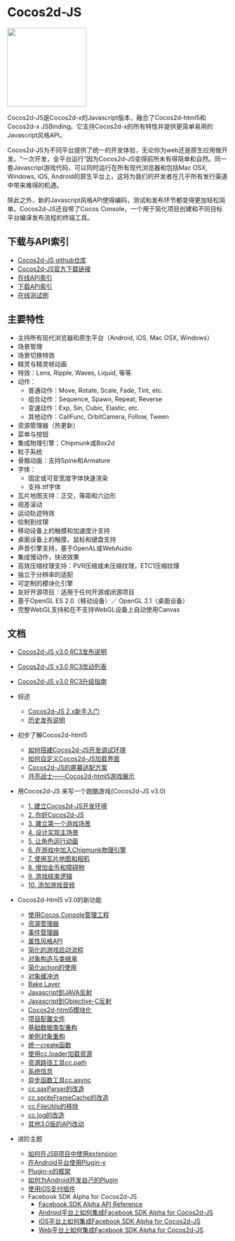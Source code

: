 # Cocos2d-JS

<img src="http://www.cocos2d-x.org/attachments/download/1508" height=180> 

Cocos2d-JS是Cocos2d-x的Javascript版本，融合了Cocos2d-html5和Cocos2d-x JSBinding。它支持Cocos2d-x的所有特性并提供更简单易用的Javascript风格API。

Cocos2d-JS为不同平台提供了统一的开发体验，无论你为web还是原生应用做开发。“一次开发，全平台运行”因为Cocos2d-JS变得前所未有得简单和自然。同一套Javascript游戏代码，可以同时运行在所有现代浏览器和包括Mac OSX, Windows, iOS, Android的原生平台上，这将为我们的开发者在几乎所有发行渠道中带来难得的机遇。

除此之外，新的Javascript风格API使得编码，测试和发布环节都变得更加轻松简单。Cocos2d-JS还自带了Cocos Console，一个用于简化项目创建和不同目标平台编译发布流程的终端工具。

## 下载与API索引

- [Cocos2d-JS github仓库](http://github.com/cocos2d/cocos2d-js/)
- [Cocos2d-JS官方下载链接](http://cn.cocos2d-x.org/download)
- [在线API索引](http://www.cocos2d-x.org/wiki/Reference)
- [下载API索引](http://www.cocos2d-x.org/filedown/Cocos2d-JS-v3.0-rc3-API.zip)
- [在线测试例](http://cocos2d-x.org/js-tests/)

## 主要特性

* 主持所有现代浏览器和原生平台（Android, iOS, Mac OSX, Windows）
* 场景管理
* 场景切换特效
* 精灵与精灵帧动画
* 特效：Lens, Ripple, Waves, Liquid, 等等.
* 动作：
    * 普通动作：Move, Rotate, Scale, Fade, Tint, etc.
    * 组合动作：Sequence, Spawn, Repeat, Reverse
    * 变速动作：Exp, Sin, Cubic, Elastic, etc.
    * 其他动作：CallFunc, OrbitCamera, Follow, Tween
* 资源管理器（热更新）
* 菜单与按钮
* 集成物理引擎：Chipmunk或Box2d
* 粒子系统
* 骨骼动画：支持Spine和Armature
* 字体：
    * 固定或可变宽度字体快速渲染
    * 支持.ttf字体
* 瓦片地图支持：正交，等距和六边形
* 视差滚动
* 运动轨迹特效
* 绘制到纹理
* 移动设备上的触摸和加速度计支持
* 桌面设备上的触摸，鼠标和键盘支持
* 声音引擎支持，基于OpenAL或WebAudio
* 集成慢动作，快进效果
* 高效压缩纹理支持：PVR压缩或未压缩纹理，ETC1压缩纹理
* 独立于分辨率的适配
* 可定制的模块化引擎
* 友好开源项目：适用于任何开源或闭源项目
* 基于OpenGL ES 2.0（移动设备）／ OpenGL 2.1（桌面设备）
* 完整WebGL支持和在不支持WebGL设备上自动使用Canvas
   
## 文档

- [Cocos2d-JS v3.0 RC3发布说明](./release-notes/v3.0rc3/release-note/zh.md)
- [Cocos2d-JS v3.0 RC3改动列表](./release-notes/v3.0rc3/changelog/en.md)
- [Cocos2d-JS v3.0 RC3升级指南](./release-notes/v3.0rc0/upgrade-guide/zh.md)

- 综述
	- [Cocos2d-JS 2.x新手入门](./v2/getting-started_with-cocos2d-html5/zh.md)
	- [历史发布说明](./release-notes/zh.md)
	
- 初步了解Cocos2d-html5
    - [如何搭建Cocos2d-JS开发调试环境](./v2/setup-devenv/zh.md)
    - [如何自定义Cocos2d-JS加载界面](./v2/customize-loading-screen/zh.md)
    - [Cocos2d-JS的屏幕适配方案](./v2/resolution-policy-design/zh.md)
    - [月亮战士——Cocos2d-html5游戏展示](./v2/moonwarriors-cocos2d-html5-showcase/zh.md)
    
- 用Cocos2d-JS 来写一个跑酷游戏(Cocos2d-JS v3.0)
	- [1. 建立Cocos2d-JS开发环境](../../../tutorial/framework/html5/parkour-game-with-javascript-v3.0/chapter1/zh.md)
	- [2. 你好Cocos2d-JS](../../../tutorial/framework/html5/parkour-game-with-javascript-v3.0/chapter2/en.md)
	- [3. 建立第一个游戏场景](../../../tutorial/framework/html5/parkour-game-with-javascript-v3.0/chapter3/en.md)
	- [4. 设计实现主场景](../../../tutorial/framework/html5/parkour-game-with-javascript-v3.0/chapter4/en.md)
	- [5. 让角色运行动画](../../../tutorial/framework/html5/parkour-game-with-javascript-v3.0/chapter5/en.md)
	- [6. 在游戏中加入Chipmunk物理引擎](../../../tutorial/framework/html5/parkour-game-with-javascript-v3.0/chapter6/en.md)
	- [7. 使用瓦片地图和相机](../../../tutorial/framework/html5/parkour-game-with-javascript-v3.0/chapter7/en.md)
	- [8. 增加金币和障碍物](../../../tutorial/framework/html5/parkour-game-with-javascript-v3.0/chapter8/en.md)
	- [9. 游戏结束逻辑](../../../tutorial/framework/html5/parkour-game-with-javascript-v3.0/chapter9/en.md)
	- [10. 添加游戏音频](../../../tutorial/framework/html5/parkour-game-with-javascript-v3.0/chapter10/en.md)

- Cocos2d-html5 v3.0的新功能
    - [使用Cocos Console管理工程](./v2/cocos-console/zh.md)
    - [资源管理器](./v3/assets-manager/zh.md)
    - [事件管理器](./v3/eventManager/zh.md)
    - [属性风格API](./v3/getter-setter-api/zh.md)
    - [简化的游戏启动流程](./v3/cc-game/zh.md)
    - [对象构造与类继承](./v3/inheritance/zh.md)
    - [简化action的使用](./v3/cc-actions/zh.md)
    - [对象缓冲池](./v3/cc-pool/zh.md)
    - [Bake Layer](./v3/bake-layer/zh.md)
    - [Javascript到JAVA反射](./v3/reflection/zh.md)
    - [Javascript到Objective-C反射](./v3/reflection-oc/zh.md)
    - [Cocos2d-html5模块化](./v3/moduleconfig-json/zh.md)
    - [项目配置文件](./v3/project-json/zh.md)
    - [基础数据类型重构](./v3/basic-data/zh.md)
    - [单例对象重构](./v3/singleton-objs/zh.md)
    - [统一create函数](./v3/create-api/zh.md)
    - [使用cc.loader加载资源](./v3/cc-loader/zh.md)
    - [资源路径工具cc.path](./v3/cc-path/zh.md)
    - [系统信息](./v3/cc-sys/zh.md)
    - [异步函数工具cc.async](./v3/cc-async/zh.md)
    - [cc.saxParser的改造](./v3/cc-saxparser/zh.md)
    - [cc.spriteFrameCache的改造](./v3/cc-spriteframecache/zh.md)
    - [cc.FileUtils的移除](./v3/cc-fileutils/zh.md)
    - [cc.log的改造](./v3/cc-log/zh.md)
    - [其他3.0版的API改动](./v3/more-change-from-v2-to-v3/zh.md)
    
- 进阶主题
    - [如何在JSB项目中使用extension](./jsb/jsb-extension/zh.md)
    - [在Android平台使用Plugin-x](./jsb/plugin-x/how-to-use-plugin-x-on-android/zh.md)
    - [Plugin-x的框架](./jsb/plugin-x/plugin-x-architecture/zh.md)
    - [如何为Android开发自己的Plugin](./jsb/plugin-x/how-to-write-your-own-plugin-for-android/zh.md)
    - [使用iOS支付插件](./jsb/plugin-x/ios-iap/zh.md)
    - Facebook SDK Alpha for Cocos2d-JS
        - [Facebook SDK Alpha API Reference](./facebook-sdk/api-reference/zh.md)
        - [Android平台上如何集成Facebook SDK Alpha for Cocos2d-JS](./facebook-sdk/facebook-sdk-on-android/zh.md)
        - [iOS平台上如何集成Facebook SDK Alpha for Cocos2d-JS](./facebook-sdk/facebook-sdk-on-ios/zh.md)
        - [Web平台上如何集成Facebook SDK Alpha for Cocos2d-JS](./facebook-sdk/facebook-sdk-on-web/zh.md)